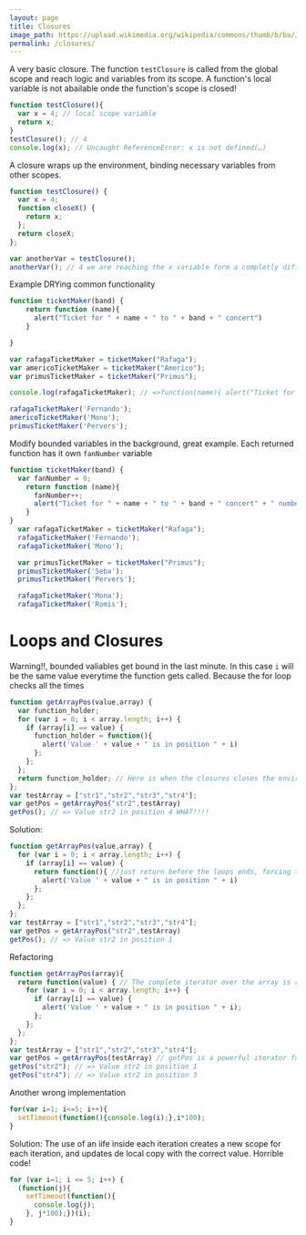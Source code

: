 ```yaml
---
layout: page
title: Closures
image_path: https://upload.wikimedia.org/wikipedia/commons/thumb/b/ba/Javascript_badge.svg/1000px-Javascript_badge.svg.png
permalink: /closures/
---
```


A very basic closure. The function `testClosure` is called from the global scope and reach logic and variables from its scope. A function's local variable is not abailable onde the function's scope is closed!

```javascript
function testClosure(){
  var x = 4; // local scope variable
  return x;
}
testClosure(); // 4
console.log(x); // Uncaught ReferenceError: x is not defined(…)
```

A closure wraps up the environment, binding necessary variables from other scopes.

```javascript
function testClosure() {
  var x = 4;
  function closeX() {
    return x;
  };
  return closeX;
};

var anotherVar = testClosure();
anotherVar(); // 4 we are reaching the x variable form a completly different scope.
```
Example DRYing common functionality

```javascript
function ticketMaker(band) {
    return function (name){
      alert("Ticket for " + name + " to " + band + " concert")
    }

}

var rafagaTicketMaker = ticketMaker("Rafaga");
var americoTicketMaker = ticketMaker("Americo");
var primusTicketMaker = ticketMaker("Primus");

console.log(rafagaTicketMaker); // =>function(name){ alert("Ticket for " + name + ...) }

rafagaTicketMaker('Fernando');
americoTicketMaker('Mono');
primusTicketMaker('Pervers');
```

Modify bounded variables in the background, great example. Each returned function has it own `fanNumber` variable

```javascript
function ticketMaker(band) {
  var fanNumber = 0;
    return function (name){
      fanNumber++;
      alert("Ticket for " + name + " to " + band + " concert" + " number " + fanNumber)
    }
}
  var rafagaTicketMaker = ticketMaker("Rafaga");
  rafagaTicketMaker('Fernando');
  rafagaTicketMaker('Mono');

  var primusTicketMaker = ticketMaker("Primus");
  primusTicketMaker('Seba');
  primusTicketMaker('Pervers');

  rafagaTicketMaker('Mona');
  rafagaTicketMaker('Romis');
```
# Loops and Closures
Warning!!, bounded valiables get bound in the last minute. In this case `i` will be the same value everytime the function gets called. Because the for loop checks all the times

```javascript
function getArrayPos(value,array) {
  var function_holder;
  for (var i = 0; i < array.length; i++) {
    if (array[i] == value) {
      function_holder = function(){
        alert('Value ' + value + " is in position " + i)
      };
    };
  };
  return function_holder; // Here is when the closures closes the environment, but here i is the last index
};
var testArray = ["str1","str2","str3","str4"];
var getPos = getArrayPos("str2",testArray)
getPos(); // => Value str2 in position 4 WHAT!!!!
```
Solution:

```javascript
function getArrayPos(value,array) {
  for (var i = 0; i < array.length; i++) {
    if (array[i] == value) {
      return function(){ //just return before the loops ends, forcing the coorect i value be bouded
        alert('Value ' + value + " is in position " + i)
      };
    };
  };
};
var testArray = ["str1","str2","str3","str4"];
var getPos = getArrayPos("str2",testArray)
getPos(); // => Value str2 in position 1
```
Refactoring

```javascript
function getArrayPos(array){
  return function(value) { // The complete iterator over the array is returned
    for (var i = 0; i < array.length; i++) {
      if (array[i] == value) {
        alert('Value ' + value + " is in position " + i);
      };
    };
  };
};
var testArray = ["str1","str2","str3","str4"];
var getPos = getArrayPos(testArray) // getPos is a powerful iterator for testArray
getPos("str2"); // => Value str2 in position 1
getPos("str4"); // => Value str2 in position 3

```

Another wrong implementation

```javascript
for(var i=1; i<=5; i++){
  setTimeout(function(){console.log(i);},i*100);
}
```

Solution:
The use of an iife inside each iteration creates a new scope for each iteration, and updates de local copy with the correct value. Horrible code!

```javascript
for (var i=1; i <= 5; i++) {
  (function(j){
    setTimeout(function(){
      console.log(j);
    }, j*100);})(i);
}
```

